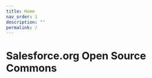 ```yaml
---
title: Home
nav_order: 1
description: ""
permalink: /
---
```


# Salesforce.org Open Source Commons

